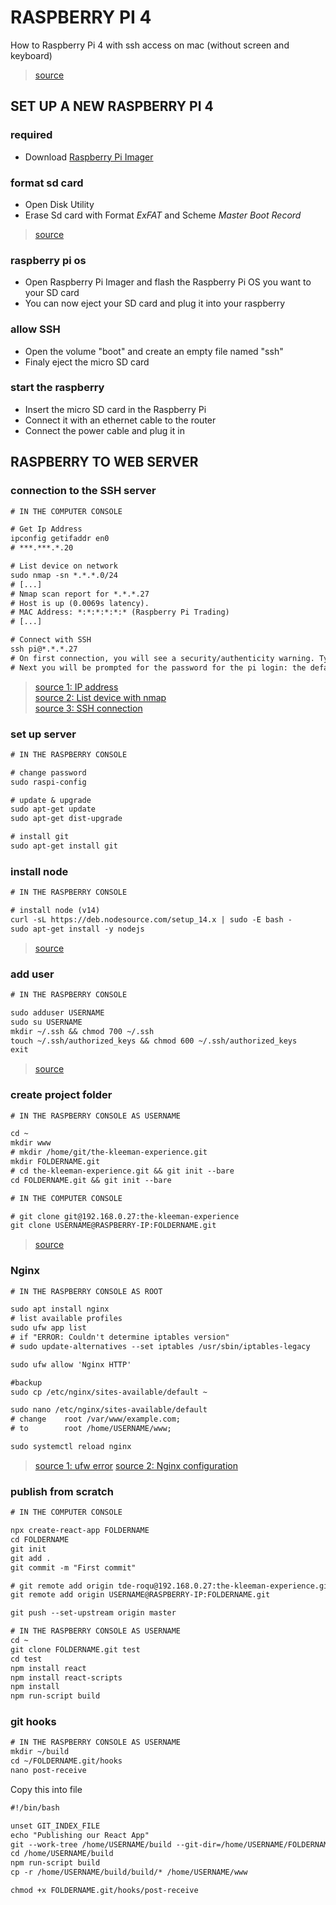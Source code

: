 # RASPBERRY PI 4

How to Raspberry Pi 4 with ssh access on mac (without screen and keyboard)

> [source](https://www.tomshardware.com/reviews/raspberry-pi-headless-setup-how-to,6028.html)

## SET UP A NEW RASPBERRY PI 4

### required
- Download [Raspberry Pi Imager](https://www.raspberrypi.org/downloads/)

### format sd card
- Open Disk Utility
- Erase Sd card with Format *ExFAT* and Scheme *Master Boot Record*

> [source](https://kb-eu.sandisk.com/app/answers/detail/a_id/203/kw/format)

### raspberry pi os
- Open Raspberry Pi Imager and flash the Raspberry Pi OS you want to your SD card
- You can now eject your SD card and plug it into your raspberry

### allow SSH
- Open the volume "boot" and create an empty file named "ssh"
- Finaly eject the micro SD card

### start the raspberry
- Insert the micro SD card in the Raspberry Pi
- Connect it with an ethernet cable to the router
- Connect the power cable and plug it in


## RASPBERRY TO WEB SERVER

### connection to the SSH server
```diff
# IN THE COMPUTER CONSOLE

# Get Ip Address
ipconfig getifaddr en0
# ***.***.*.20

# List device on network
sudo nmap -sn *.*.*.0/24
# [...]
# Nmap scan report for *.*.*.27
# Host is up (0.0069s latency).
# MAC Address: *:*:*:*:*:* (Raspberry Pi Trading)
# [...]

# Connect with SSH
ssh pi@*.*.*.27
# On first connection, you will see a security/authenticity warning. Type 'yes' to continue
# Next you will be prompted for the password for the pi login: the default password on Raspberry Pi OS is 'raspberry'
```

> [source 1: IP address](https://medium.com/@smartsplash/getting-ip-address-in-mac-b7e999149d89)\
> [source 2: List device with nmap](https://linux.die.net/man/1/nmap)\
> [source 3: SSH connection](https://www.raspberrypi.org/documentation/remote-access/ip-address.md)


### set up server
```diff
# IN THE RASPBERRY CONSOLE

# change password
sudo raspi-config

# update & upgrade
sudo apt-get update
sudo apt-get dist-upgrade

# install git
sudo apt-get install git
```

### install node
```diff
# IN THE RASPBERRY CONSOLE

# install node (v14)
curl -sL https://deb.nodesource.com/setup_14.x | sudo -E bash -
sudo apt-get install -y nodejs
```
> [source](https://github.com/nodesource/distributions#debinstall)


### add user
```diff
# IN THE RASPBERRY CONSOLE

sudo adduser USERNAME
sudo su USERNAME
mkdir ~/.ssh && chmod 700 ~/.ssh
touch ~/.ssh/authorized_keys && chmod 600 ~/.ssh/authorized_keys
exit
```
> [source](https://dzone.com/articles/using-a-raspberry-pi-as-your-development-server)

### create project folder
```diff
# IN THE RASPBERRY CONSOLE AS USERNAME

cd ~
mkdir www
# mkdir /home/git/the-kleeman-experience.git
mkdir FOLDERNAME.git
# cd the-kleeman-experience.git && git init --bare
cd FOLDERNAME.git && git init --bare
```
```diff
# IN THE COMPUTER CONSOLE

# git clone git@192.168.0.27:the-kleeman-experience
git clone USERNAME@RASPBERRY-IP:FOLDERNAME.git
```
> [source](https://dzone.com/articles/using-a-raspberry-pi-as-your-development-server)

### Nginx
```diff
# IN THE RASPBERRY CONSOLE AS ROOT

sudo apt install nginx
# list available profiles
sudo ufw app list
# if "ERROR: Couldn't determine iptables version"
# sudo update-alternatives --set iptables /usr/sbin/iptables-legacy

sudo ufw allow 'Nginx HTTP'

#backup
sudo cp /etc/nginx/sites-available/default ~

sudo nano /etc/nginx/sites-available/default
# change    root /var/www/example.com;
# to        root /home/USERNAME/www;

sudo systemctl reload nginx
```
> [source 1: ufw error](https://raspberrypi.stackexchange.com/questions/100598/ufw-and-iptables-on-buster)
> [source 2: Nginx configuration](https://dzone.com/articles/using-a-raspberry-pi-as-your-development-server)

### publish from scratch
```diff
# IN THE COMPUTER CONSOLE

npx create-react-app FOLDERNAME
cd FOLDERNAME
git init
git add .
git commit -m "First commit"

# git remote add origin tde-roqu@192.168.0.27:the-kleeman-experience.git
git remote add origin USERNAME@RASPBERRY-IP:FOLDERNAME.git

git push --set-upstream origin master
```
```diff
# IN THE RASPBERRY CONSOLE AS USERNAME
cd ~ 
git clone FOLDERNAME.git test
cd test
npm install react
npm install react-scripts
npm install
npm run-script build
```

### git hooks
```diff
# IN THE RASPBERRY CONSOLE AS USERNAME
mkdir ~/build
cd ~/FOLDERNAME.git/hooks
nano post-receive
```
Copy this into file
```diff
#!/bin/bash 

unset GIT_INDEX_FILE
echo "Publishing our React App"
git --work-tree /home/USERNAME/build --git-dir=/home/USERNAME/FOLDERNAME.git checkout -f
cd /home/USERNAME/build
npm run-script build
cp -r /home/USERNAME/build/build/* /home/USERNAME/www
```
```diff
chmod +x FOLDERNAME.git/hooks/post-receive
```

